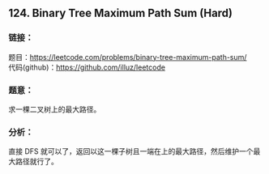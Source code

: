 ## 124. Binary Tree Maximum Path Sum (Hard)

### **链接**：
题目：https://leetcode.com/problems/binary-tree-maximum-path-sum/  
代码(github)：https://github.com/illuz/leetcode

### **题意**：
求一棵二叉树上的最大路径。

### **分析**：
直接 DFS 就可以了，返回以这一棵子树且一端在上的最大路径，然后维护一个最大路径就行了。
